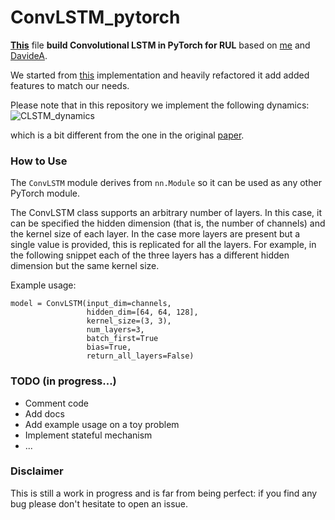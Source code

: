 # ConvLSTM_pytorch
**[This](https://github.com/ndrplz/ConvLSTM_pytorch/blob/master/convlstm.py)** file **build Convolutional LSTM in PyTorch for RUL** based on [me](https://github.com/ndrplz) and [DavideA](https://github.com/DavideA).

We started from [this](https://github.com/rogertrullo/pytorch_convlstm/blob/master/conv_lstm.py) implementation and heavily refactored it add added features to match our needs.

Please note that in this repository we implement the following dynamics:
![CLSTM_dynamics](https://user-images.githubusercontent.com/7113894/59357391-15c73e00-8d2b-11e9-8234-9d51a90be5dc.png)

which is a bit different from the one in the original [paper](https://arxiv.org/pdf/1506.04214.pdf).

### How to Use
The `ConvLSTM` module derives from `nn.Module` so it can be used as any other PyTorch module.

The ConvLSTM class supports an arbitrary number of layers. In this case, it can be specified the hidden dimension (that is, the number of channels) and the kernel size of each layer. In the case more layers are present but a single value is provided, this is replicated for all the layers. For example, in the following snippet each of the three layers has a different hidden dimension but the same kernel size.

Example usage:
```
model = ConvLSTM(input_dim=channels,
                 hidden_dim=[64, 64, 128],
                 kernel_size=(3, 3),
                 num_layers=3,
                 batch_first=True
                 bias=True,
                 return_all_layers=False)
```

### TODO (in progress...)
- Comment code
- Add docs
- Add example usage on a toy problem
- Implement stateful mechanism
- ...

### Disclaimer

This is still a work in progress and is far from being perfect: if you find any bug please don't hesitate to open an issue.
